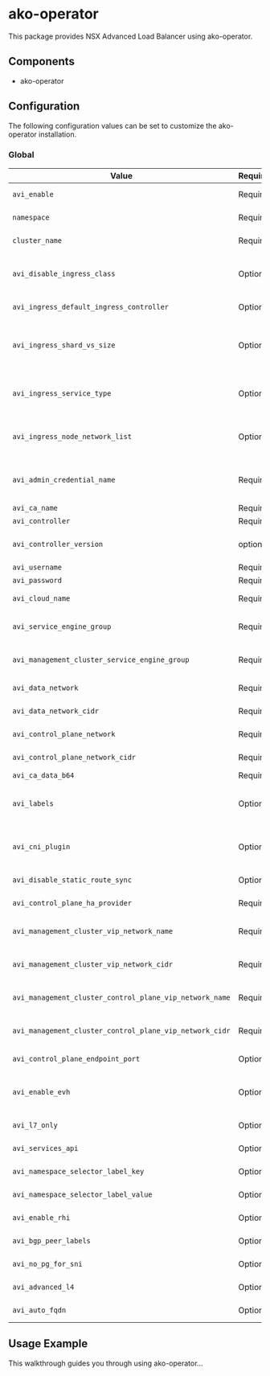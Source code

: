 # ako-operator

This package provides NSX Advanced Load Balancer using ako-operator.

## Components

* ako-operator

## Configuration

The following configuration values can be set to customize the ako-operator installation.

### Global

| Value | Required/Optional | Description |
|-------|-------------------|-------------|
| `avi_enable` | Required | describes whether Avi is used or not. |
| `namespace` | Required | the namespace in which to deploy ako-operator. |
| `cluster_name` | Required | speficies the AVI Cloud AKO will be deployed with. |
| `avi_disable_ingress_class` | Optional | DisableIngressClass will prevent AKO Operator to install AKO IngressClass into workload clusters for old version of K8s. |
| `avi_ingress_default_ingress_controller` | Optional | describes ako is the default ingress controller to use. |
| `avi_ingress_shard_vs_size` | Optional | describes ingress shared virtual service size. Valid value should be SMALL, MEDIUM, LARGE or DEDICATED, default value is SMALL. |
| `avi_ingress_service_type` | Optional | describes ingress methods for a service. Valid value should be NodePort, ClusterIP or NodePortLocal. |
| `avi_ingress_node_network_list` | Optional | describes the details of network and CIDRs are used in pool placement network for vcenter cloud. |
| `avi_admin_credential_name` | Required | the name of a Secret resource which includes the username and password to access and configure the Avi Controller. |
| `avi_ca_name` | Required | Avi controller credential name. |
| `avi_controller` | Required | Avi controller ip. |
| `avi_controller_version` | optional | The version of the Avi controller you want AKO Operator and AKO talk to. |
| `avi_username` | Required | Avi controller username. |
| `avi_password` | Required | Avi controller password. |
| `avi_cloud_name` | Required | the configured cloud name on the Avi controller. |
| `avi_service_engine_group` | Required | the group name of Service Engine that's to be used by the set of AKO Deployments. |
| `avi_management_cluster_service_engine_group` | Required | the group name of Service Engine that's to be used by the AKO in management cluster. |
| `avi_data_network` | Required | describes the Data Networks the AKO will be deployed with. |
| `avi_data_network_cidr` | Required | describes the Data Networks the AKO will be deployed with. |
| `avi_control_plane_network` | Required | describes the Control Plane Networks of the workload cluster. |
| `avi_control_plane_network_cidr` | Required | describes the Control Plane Networks of the workload cluster. |
| `avi_ca_data_b64` | Required | Avi controller credential. |
| `avi_labels` | Optional | Label used to select Clusters. The Clusters that are selected by this will be the ones affected by this AKODeploymentConfig. |
| `avi_cni_plugin` | Optional | describes which cni plugin cluster is using. AKO supported CNI: antrea,calico,canal,flannel,openshift and ncp |
| `avi_disable_static_route_sync` | Optional | describes ako should sync static routing or not. |
| `avi_control_plane_ha_provider` | Required | describes whether Avi provides control plane HA service or not. |
| `avi_management_cluster_vip_network_name` | Required | describes the data network name of the management cluster AKO will be deployed with. |
| `avi_management_cluster_vip_network_cidr` | Required | describes the data network cidr of the management cluster AKO will be deployed with. |
| `avi_management_cluster_control_plane_vip_network_name` | Required | describes the name of the management cluster control plane network. |
| `avi_management_cluster_control_plane_vip_network_cidr` | Required | describes the cidr of the management cluster control plane network. |
| `avi_control_plane_endpoint_port`| Optional | describe the port of AVI control plane endpoint |
| `avi_enable_evh` | Optional | describes should the Enhanced Virtual Hosting Model in Avi controller for Virtual Services be enabled |
| `avi_l7_only` | Optional | describes should AKO only to do layer 7 load balancing |
| `avi_services_api` | Optional |  describes should enable AKO in [services API mode](https://kubernetes-sigs.github.io/service-apis/) |
| `avi_namespace_selector_label_key` | Optional | describes the label key used for namespace migration |
| `avi_namespace_selector_label_value` | Optional | describes the label value used for namespace migration |
| `avi_enable_rhi` |  Optional | describes should the Route Health Injection be enabled for BGP |
| `avi_bgp_peer_labels` |  Optional | describe BGP peers, this is used for selective VsVip advertisement |
| `avi_no_pg_for_sni` | Optional |  describes if you want to get rid of pool groups from SNI VSes |
| `avi_advanced_l4` | Optional | describes the settings for the services API usage for L4 |
| `avi_auto_fqdn` | Optional |  describes the FQDN generation for L4: default,flat,disabled |

## Usage Example

This walkthrough guides you through using ako-operator...
